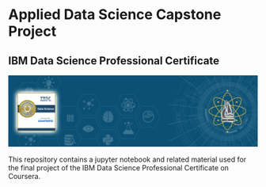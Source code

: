 # Applied Data Science Capstone Project
## IBM Data Science Professional Certificate
![Banner](/assets/Data-Science-Prof-Certificate-Banner-v1.jpg)

This repository contains a jupyter notebook and related material used for the final project of the IBM Data Science Professional Certificate on Coursera.



